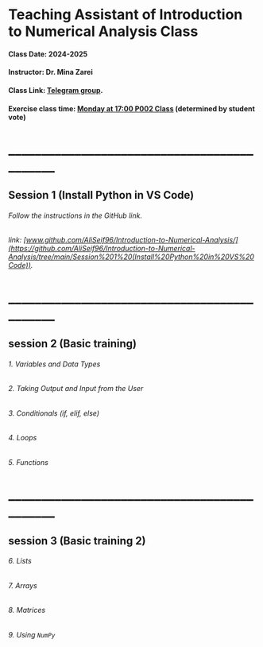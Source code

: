 # Teaching Assistant of Introduction to Numerical Analysis Class

#### Class Date: 2024-2025
#### Instructor: Dr. Mina Zarei
#### Class Link: [Telegram group](https://t.me/+O0bkbFKCmfxmNTg0).


#### Exercise class time: <ins>**Monday at 17:00 P002 Class**</ins> (determined by student vote)


# ____________________________________________
## Session 1 (Install Python in VS Code)
###### Follow the instructions in the GitHub link.
###### link: [www.github.com/AliSeif96/Introduction-to-Numerical-Analysis/](https://github.com/AliSeif96/Introduction-to-Numerical-Analysis/tree/main/Session%201%20(Install%20Python%20in%20VS%20Code)).
# ____________________________________________
## session 2 (Basic training)
###### 1. Variables and Data Types
###### 2. Taking Output and Input from the User
###### 3. Conditionals (if, elif, else)
###### 4. Loops
###### 5. Functions
# ____________________________________________
## session 3 (Basic training 2)
###### 6. Lists
###### 7. Arrays
###### 8. Matrices
###### 9. Using `NumPy`
